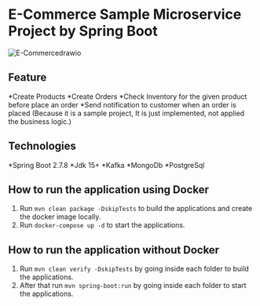 ﻿# E-Commerce Sample Microservice Project by Spring Boot 
 
![E-Commercedrawio](https://github.com/ygtyzccc/e-commerce-sample-microservice/assets/78899194/816f465d-165a-4d6e-ab76-1882e568df09)

 
 ## Feature

 *Create Products
 *Create Orders
 *Check Inventory for the given product before place an order
 *Send notification to customer when an order is placed (Because it is a sample project, It is just implemented, not applied the business logic.)
 
 ## Technologies
 
 *Spring Boot 2.7.8
 *Jdk 15+
 *Kafka
 *MongoDb
 *PostgreSql
 
 ## How to run the application using Docker

1. Run `mvn clean package -DskipTests` to build the applications and create the docker image locally.
2. Run `docker-compose up -d` to start the applications.

## How to run the application without Docker


1. Run `mvn clean verify -DskipTests` by going inside each folder to build the applications.
2. After that run `mvn spring-boot:run` by going inside each folder to start the applications.


